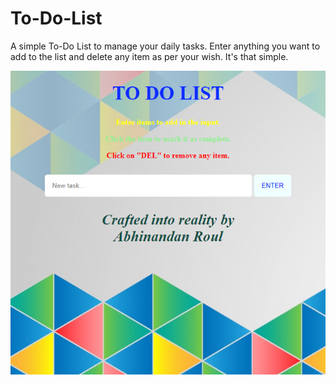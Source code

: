 # To-Do-List
A simple To-Do List to manage your daily tasks.
Enter anything you want to add to the list and delete any item as per your wish.  It's that simple.


![Image of HomePage](https://github.com/AbhinandanRoul/To-Do-List/blob/master/Home%20Page.PNG)
